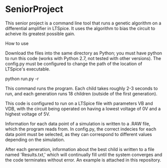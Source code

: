 # SeniorProject

This senior project is a command line tool that runs a genetic algorithm on a differential amplifier in LTSpice. It uses the algorithm to bias the circuit to acheive its greatest possible gain.

How to use

Download the files into the same directory as Python; you must have python to run this code (works with Python 2.7, not tested with other versions). The config.py must be configured to change the path of the location of LTSpice's executable.

python run.py -r

This command runs the program. Each child takes roughly 2-3 seconds to run, and each generation runs 18 children (outside of the first generation).

This code is configured to run on a LTSpice file with parameters VB and VDB, with the circuit being operated on having a lowest voltage of 0V and a highest voltage of 5V.

Information for each data point of a simulation is written to a .RAW file, which the program reads from. In config.py, the correct indecies for each data point must be selected, as they can correspond to different values depending on the simulation.

After each generation, information about the best child is written to a file named 'Results.txt,' which will continually fill until the system converges and the code terminates without error. An example is attached in this repository.
